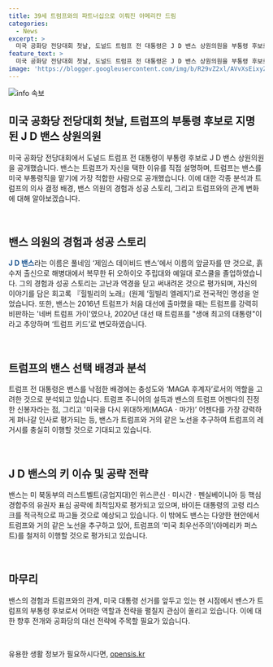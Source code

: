 ```yaml
---
title: 39세 트럼프와의 파트너십으로 이뤄진 아메리칸 드림
categories:
  - News
excerpt: >
  미국 공화당 전당대회 첫날, 도널드 트럼프 전 대통령은 J D 밴스 상원의원을 부통령 후보로 공개했다. 밴스는 트럼프의 충성파로 변모한 인물로, 이를 통해 트럼프 대통령의 지지층 확대와 경합주 표심 공략이 투사되고 있다. 밴스는 흙수저 출신으로 힘든 시련을 이겨내며 성공 스토리를 써내고 있으며, 트럼프와의 유사한 정책 및 이념을 공유하며 트럼프 정권의 레거시를 이어받을 것으로 전망되고 있다. 카멀라 해리스 부통령은 밴스를 공격하면서, 라스베이거스 토론 제안을 하며 밴스와의 맞짱을 원하는 의사를 밝혔다.
feature_text: >
  미국 공화당 전당대회 첫날, 도널드 트럼프 전 대통령은 J D 밴스 상원의원을 부통령 후보로 공개했다. 밴스는 트럼프의 충성파로 변모한 인물로, 이를 통해 트럼프 대통령의 지지층 확대와 경합주 표심 공략이 투사되고 있다. 밴스는 흙수저 출신으로 힘든 시련을 이겨내며 성공 스토리를 써내고 있으며, 트럼프와의 유사한 정책 및 이념을 공유하며 트럼프 정권의 레거시를 이어받을 것으로 전망되고 있다. 카멀라 해리스 부통령은 밴스를 공격하면서, 라스베이거스 토론 제안을 하며 밴스와의 맞짱을 원하는 의사를 밝혔다.
image: 'https://blogger.googleusercontent.com/img/b/R29vZ2xl/AVvXsEixyZcFfHzMRdzZMjFBmAUKJYCLCGyLL1o632UiGVXcaFdKo_bkvkuCioo0uUKlGfBVcT3P84aROyZIXSBEx3Aw5nCQ3pTgDom1WDC4m8eifvWiAmWEEVb4x6G_l8C0QH225ldMjyaFvpxGEBGNO37VmDTDMHGhJPq73UglMfDca1-0aw/s1600/blogspot.png'
---
```


<p><img src="https://blogger.googleusercontent.com/img/b/R29vZ2xl/AVvXsEixyZcFfHzMRdzZMjFBmAUKJYCLCGyLL1o632UiGVXcaFdKo_bkvkuCioo0uUKlGfBVcT3P84aROyZIXSBEx3Aw5nCQ3pTgDom1WDC4m8eifvWiAmWEEVb4x6G_l8C0QH225ldMjyaFvpxGEBGNO37VmDTDMHGhJPq73UglMfDca1-0aw/s1600/blogspot.png" alt="info 속보" /></p>

<h2 data-ke-size="size26">미국 공화당 전당대회 첫날, 트럼프의 부통령 후보로 지명된 J D 밴스 상원의원</h2>

<p>미국 공화당 전당대회에서 도널드 트럼프 전 대통령이 부통령 후보로 J D 밴스 상원의원을 공개했습니다. 밴스는 트럼프가 자신을 택한 이유를 직접 설명하며, 트럼프는 밴스를 미국 부통령직을 맡기에 가장 적합한 사람으로 공개했습니다. 이에 대한 각종 분석과 트럼프의 의사 결정 배경, 밴스 의원의 경험과 성공 스토리, 그리고 트럼프와의 관계 변화에 대해 알아보겠습니다.</p>

<p data-ke-size="size16">&nbsp;</p>

<h2 data-ke-size="size24">밴스 의원의 경험과 성공 스토리</h2>

<p><b><span style="color: #1a5490;">J D 밴스</span></b>라는 이름은 풀네임 ‘제임스 데이비드 밴스’에서 이름의 앞글자를 딴 것으로, 흙수저 출신으로 해병대에서 복무한 뒤 오하이오 주립대와 예일대 로스쿨을 졸업하였습니다. 그의 경험과 성공 스토리는 고난과 역경을 딛고 써내려온 것으로 평가되며, 자신의 이야기를 담은 회고록 『힐빌리의 노래』(원제 ‘힐빌리 엘레지’)로 전국적인 명성을 얻었습니다. 또한, 밴스는 2016년 트럼프가 처음 대선에 출마했을 때는 트럼프를 강력히 비판하는 '네버 트럼프 가이'였으나, 2020년 대선 때 트럼프를 "생애 최고의 대통령"이라고 추앙하며 ‘트럼프 키드’로 변모하였습니다.</p>

<p data-ke-size="size16">&nbsp;</p>

<h2 data-ke-size="size24">트럼프의 밴스 선택 배경과 분석</h2>

<p>트럼프 전 대통령은 밴스를 낙점한 배경에는 충성도와 ‘MAGA 후계자’로서의 역할을 고려한 것으로 분석되고 있습니다. 트럼프 주니어의 설득과 밴스의 트럼프 어젠다의 진정한 신봉자라는 점, 그리고 '미국을 다시 위대하게(MAGAㆍ마가)’ 어젠다를 가장 강력하게 펴나갈 인사로 평가되는 등, 밴스가 트럼프와 거의 같은 노선을 추구하여 트럼프의 레거시를 충실히 이행할 것으로 기대되고 있습니다.</p>

<p data-ke-size="size16">&nbsp;</p>

<h2 data-ke-size="size24">J D 밴스의 키 이슈 및 공략 전략</h2>

<p>밴스는 미 북동부의 러스트벨트(공업지대)인 위스콘신ㆍ미시간ㆍ펜실베이니아 등 핵심 경합주의 유권자 표심 공략에 최적임자로 평가되고 있으며, 바이든 대통령의 고령 리스크를 적극적으로 파고들 것으로 예상되고 있습니다. 이 밖에도 밴스는 다양한 현안에서 트럼프와 거의 같은 노선을 추구하고 있어, 트럼프의 ‘미국 최우선주의’(아메리카 퍼스트)를 철저히 이행할 것으로 평가되고 있습니다.</p>

<p data-ke-size="size16">&nbsp;</p>

<h2 data-ke-size="size24">마무리</h2>

<p>밴스의 경험과 트럼프와의 관계, 미국 대통령 선거를 앞두고 있는 현 시점에서 밴스가 트럼프의 부통령 후보로서 어떠한 역할과 전략을 펼칠지 관심이 쏠리고 있습니다. 이에 대한 향후 전개와 공화당의 대선 전략에 주목할 필요가 있습니다.</p>

<p data-ke-size="size16">&nbsp;</p>
유용한 생활 정보가 필요하시다면, <a href="https://opensis.kr" rel="dofollow">opensis.kr</a>


